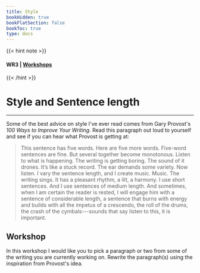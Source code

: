 ```yaml
---
title: Style
bookHidden: true
bookFlatSection: false
bookToc: true
type: docs
---
```

{{< hint note >}} 
#### <i class="fas fa-dot-circle"></i>  **WR3** | [**Workshops**](/courses/workshops/) 
{{< /hint >}}

# Style and Sentence length

---

Some of the best advice on style I've ever read comes from Gary Provost's *100 Ways to Improve Your Writing.* Read this paragraph out loud to yourself and see if you can hear what Provost is getting at:

>This sentence has five words. Here are five more words. Five-word sentences are fine. But several together become monotonous. Listen to what is happening. The writing is getting boring. The sound of it drones. It’s like a stuck record. The ear demands some variety. Now listen. I vary the sentence length, and I create music. Music. The writing sings. It has a pleasant rhythm, a lilt, a harmony. I use short sentences. And I use sentences of medium length. And sometimes, when I am certain the reader is rested, I will engage him with a sentence of considerable length, a sentence that burns with energy and builds with all the impetus of a crescendo, the roll of the drums, the crash of the cymbals---sounds that say listen to this, it is important.


## Workshop

In this workshop I would like you to pick a paragraph or two from some of the writing you are currently working on. Rewrite the paragraph(s) using the inspiration from Provost's idea.
